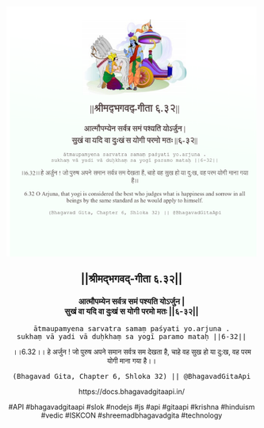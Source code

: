 <img src="../../asset/BG_6_32.png"/>
<center><h2>||श्रीमद्‍भगवद्‍-गीता ६.३२||</h2>
<h3>आत्मौपम्येन सर्वत्र समं पश्यति योऽर्जुन |<br/>सुखं वा यदि वा दुःखं स योगी परमो मतः ||६-३२||</h3>
<pre>ātmaupamyena sarvatra samaṃ paśyati yo.arjuna .<br/>sukhaṃ vā yadi vā duḥkhaṃ sa yogī paramo mataḥ ||6-32||</pre>
<p>।।6.32।। हे अर्जुन ! जो पुरुष अपने समान सर्वत्र सम देखता है, चाहे वह सुख हो या दु:ख, वह परम योगी माना गया है।।</p>
<pre>(Bhagavad Gita, Chapter 6, Shloka 32) || @BhagavadGitaApi</pre><p>https://docs.bhagavadgitaapi.in/</p><p>#API #bhagavadgitaapi #slok #nodejs #js #api #gitaapi #krishna #hinduism #vedic #ISKCON #shreemadbhagavadgita #technology</p></center>